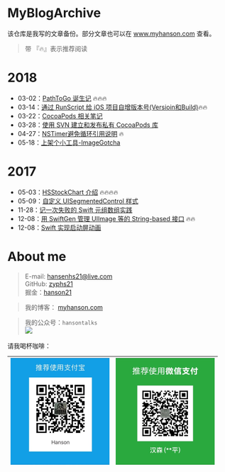 # MyBlogArchive

该仓库是我写的文章备份。部分文章也可以在 www.myhanson.com 查看。
> 带 『🔥』表示推荐阅读

# 2018

- 03-02：[PathToGo 诞生记](/2018/PathToGo诞生记_20180302.md) 🔥🔥🔥
- 03-14：[通过 RunScript 给 iOS 项目自增版本号(Versioin和Build)](/2018/通过RunScript给iOS项目自增版本号(Versioin和Build)_20180314.md)🔥🔥
- 03-22：[CocoaPods 相关笔记](/2018/CocoaPods相关笔记_20180322.md)
- 03-28：[使用 SVN 建立和发布私有 CocoaPods 库](/2018/使用SVN建立和发布私有CocoaPods库_20180328.md) 
- 04-27：[NSTimer避免循环引用说明](/2018/NSTimer避免循环引用说明.md) 🔥
- 05-18：[上架个小工具-ImageGotcha](/2018/上架个小工具-ImageGotcha.md)

# 2017

- 05-03：[HSStockChart 介绍](/2017/HSStockChart介绍.md) 🔥🔥🔥🔥
- 05-09：[自定义 UISegmentedControl 样式](/2017/自定义UISegmentedControl样式.md)
- 11-28：[记一次失败的 Swift 元组数组实践](/2017/记一次失败的Swift元组数组实践.md)
- 12-08：[用 SwiftGen 管理 UIImage 等的 String-based 接口](/2017/用SwiftGen管理UIImage等的String-based接口20171208.md) 🔥🔥
- 12-08：[Swift 实现启动屏动画](/2017/Swift实现启动屏动画.md)


# About me

> E-mail: hansenhs21@live.com   
> GitHub: [zyphs21](https://github.com/zyphs21)   
> 掘金：[hanson21](https://juejin.im/user/58748a38a22b9d0058a104d5)

> 我的博客： [myhanson.com](www.myhanson.com)

> 我的公众号：`hansontalks`  
![](https://raw.githubusercontent.com/zyphs21/HSStockChart/master/DemoScreenshot/qrcode_for_hansontalk.jpg)

请我喝杯咖啡：

<img src="https://raw.githubusercontent.com/zyphs21/MyBlogArchive/master/OtherResources/alipay.jpg" width = "223" height = "241" alt="AliPay" align=center /> | <img src="https://raw.githubusercontent.com/zyphs21/MyBlogArchive/master/OtherResources/wechatpay.jpg" width = "223" height = "241" alt="AliPay" align=center />
--------------------- | ---------------------

